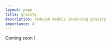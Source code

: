 ```yaml
---
layout: page
title: gravity
description: reduced models involving gravity
importance: 4
---
```


Coming soon !
